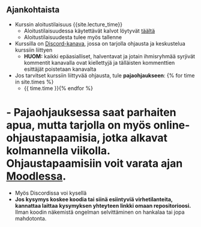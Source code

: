 ## Ajankohtaista

- Kurssin aloitustilaisuus {{site.lecture_time}}
  - Aloitustilaisuudessa käytettävät kalvot löytyvät [täältä]({{site.lecture_slides_link}})
  - Aloitustilaisuudesta tulee myös tallenne
- Kurssilla on [Discord-kanava](https://study.cs.helsinki.fi/discord/join/ohte), jossa on tarjolla ohjausta ja keskustelua kurssiin liittyen
  - **HUOM:** kaikki epäasialliset, halventavat ja jotain ihmisryhmää syrjivät kommentit kanavalla ovat kiellettyjä ja tälläisten kommenttien esittäjät poistetaan kanavalta
- Jos tarvitset kurssiin liittyvää ohjausta, tule **pajaohjaukseen**: {% for time in site.times %}
  - {{ time.time }}{% endfor %}
# - Pajaohjauksessa saat parhaiten apua, mutta tarjolla on myös **online-ohjaustapaamisia**, jotka alkavat kolmannella viikolla. Ohjaustapaamisiin voit varata ajan [Moodlessa](https://moodle.helsinki.fi/course/view.php?id=61184).
  - Myös Discordissa voi kysellä
  - **Jos kysymys koskee koodia tai siinä esiintyviä virhetilanteita, kannattaa laittaa kysymyksen yhteyteen linkki omaan repositorioosi.** Ilman koodin näkemistä ongelman selvittäminen on hankalaa tai jopa mahdotonta.
